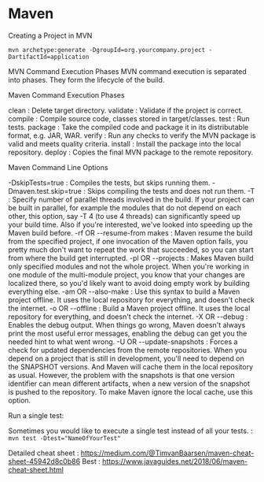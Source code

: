 # Maven

Creating a Project in MVN
```
mvn archetype:generate -DgroupId=org.yourcompany.project -DartifactId=application
```

MVN Command Execution Phases
MVN command execution is separated into phases. They form the lifecycle of the build.

Maven Command Execution Phases

clean  :   Delete target directory.
validate   :    Validate if the project is correct.
compile   :   Compile source code, classes stored in target/classes.
test   :   Run tests.
package   :   Take the compiled code and package it in its distributable format, e.g. JAR, WAR.
verify   :    Run any checks to verify the MVN package is valid and meets quality criteria.
install   :    Install the package into the local repository.
deploy   :   Copies the final MVN package to the remote repository.

Maven Command Line Options

-DskipTests=true   :    Compiles the tests, but skips running them.
-Dmaven.test.skip=true   :    Skips compiling the tests and does not run them.
-T    :   Specify number of parallel threads involved in the build. If your project can be built in parallel, for example the modules that do not depend on each other, this option, say -T 4 (to use 4 threads) can significantly speed up your build time. Also if you're interested, we've looked into speeding up the Maven build before.
-rf    OR    --resume-from makes   :   Maven resume the build from the specified project, if one invocation of the Maven option fails, you pretty much don't want to repeat the work that succeeded, so you can start from where the build get interrupted.
-pl OR --projects    :   Makes Maven build only specified modules and not the whole project. When you're working in one module of the multi-module project, you know that your changes are localized there, so you'd likely want to avoid doing empty work by building everything else.
-am  OR --also-make   :   Use this syntax to build a Maven project offline. It uses the local repository for everything, and doesn't check the internet.
-o OR  --offline     :   Build a Maven project offline. It uses the local repository for everything, and doesn't check the internet.
-X OR --debug   :   Enables the debug output. When things go wrong, Maven doesn't always print the most useful error messages, enabling the debug can get you the needed hint to what went wrong.
-U  OR --update-snapshots   :   Forces a check for updated dependencies from the remote repositories. When you depend on a project that is still in development, you'll need to depend on the SNAPSHOT versions. And Maven will cache them in the local repository as usual. However, the problem with the snapshots is that one version identifier can mean different artifacts, when a new version of the snapshot is pushed to the repository. To make Maven ignore the local cache, use this option.


Run a single test:

Sometimes you would like to execute a single test instead of all your tests.   :  `mvn test -Dtest="NameOfYourTest"`


Detailed cheat sheet : https://medium.com/@TimvanBaarsen/maven-cheat-sheet-45942d8c0b86
Best : https://www.javaguides.net/2018/06/maven-cheat-sheet.html
